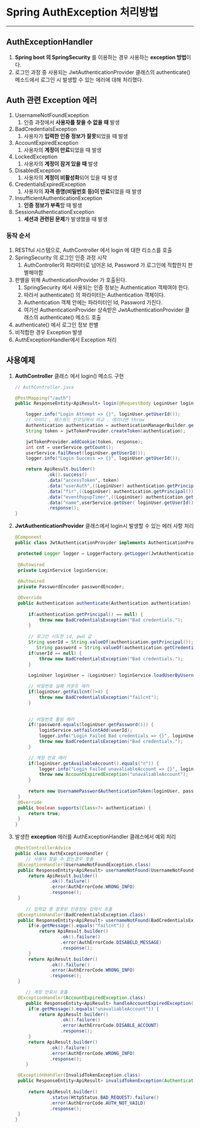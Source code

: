 # Spring AuthException 처리방법

---

>

## AuthExceptionHandler 

1. **Spring boot 의 SpringSecurity** 를 이용하는 경우 사용하는 **exception 방법**이다. 
2. 로그인 과정 중 사용되는 JwtAuthenticationProvider 클래스의 authenticate() 메소드에서 로그인 시 발생할 수 있는 에러에 대해 처리했다. 

## Auth 관련 Exception 에러 

1. UsernameNotFoundException
   1. 인증 과정에서 **사용자를 찾을 수 없을 때** 발생
2. BadCredentialsException
   1. 사용자가 **입력한 인증 정보가 잘못**되었을 때 발생
3. AccountExpiredException
   1. 사용자의 **계정이 만료**되었을 때 발생
4. LockedException
   1. 사용자의 **계정이 잠겨 있을 때** 발생
5. DisabledException
   1. 사용자의 **계정이 비활성화**되어 있을 때 발생
6. CredentialsExpiredException
   1. 사용자의 **자격 증명(비밀번호 등)이 만료**되었을 때 발생
7. InsufficientAuthenticationException
   1. **인증 정보가 부족**할 때 발생
8. SessionAuthenticationException
   1. **세션과 관련된 문제**가 발생했을 때 발생

### 동작 순서

1. RESTful 시스템으로, AuthController 에서 login 에 대한 리소스를 호출
2. SpringSecurity 의 로그인 인증 과정 시작
   1. AuthController의 파라미터로 넘어온 Id, Password 가 로그인에 적합한지 판별해야함 
3. 판별을 위해 AuthenticationProvider 가 호출된다. 
   1. SpringSecurity 에서 사용되는 인증 정보는 Authentication 객체여야 한다. 
   2. 따라서 authenticate() 의 파라미터는 Authentication 객체이다. 
   3. Authentication 객체 안에는 파라미터인 Id, Password 가진다. 
   4. 여기선 AuthenticationProvider 상속받은 JwtAuthenticationProvider 클래스의 authenticate() 메소드 호출 
4. authenticate() 에서 로그인 정보 판별 
5. 비적합한 경우 Exception 발생 
6. AuthExceptionHandler에서 Exception 처리  

## 사용예제

1. **AuthController** 클래스 에서 login() 메소드 구현 

   ```java
   // AuthController.java
   
   @PostMapping("/auth")
   public ResponseEntity<ApiResult> login(@RequestBody LoginUser loginUser, HttpServletRequest request, HttpServletResponse response) throws Exception {
   
       logger.info("Login Attempt => {}", loginUser.getUserId());
       // 아이디 , 패스워드 인코딩해서 비교 . 에러나면 throw
       Authentication authentication = authenticationManagerBuilder.getObject().authenticate(loginUser.toAuthentication()); 
       String token = jwtTokenProvider.createToken(authentication);
   
       jwtTokenProvider.addCookie(token, response);
       int cnt = userService.getCount();
       userService.failReset(loginUser.getUserId());
       logger.info("Login Success => {}", loginUser.getUserId());
   
       return ApiResult.builder()
               .ok().success()
               .data("accessToken", token)
               .data("userAuth",((LoginUser) authentication.getPrincipal()).getUserAuth())
               .data("fir",((LoginUser) authentication.getPrincipal()).getFir() )
               .data("eventPopupTimer",((LoginUser) authentication.getPrincipal()).getEventPopupTimer() )
               .data("name",userService.getUser( loginUser.getUserId()) )
               .response();
   }
   ```

2. **JwtAuthenticationProvider** 클래스에서 login시 발생할 수 있는 에러 사항 처리 

   ```java
   @Component
   public class JwtAuthenticationProvider implements AuthenticationProvider {
   
   	protected Logger logger = LoggerFactory.getLogger(JwtAuthenticationProvider.class);
   	
   	@Autowired
   	private LoginService loginService;
   	
   	@Autowired
   	private PasswordEncoder passwordEncoder;
   
   	@Override
   	public Authentication authenticate(Authentication authentication) throws AuthenticationException {
   				
   		if(authentication.getPrincipal() == null) {
   			throw new BadCredentialsException("Bad credentials.");
   		}
   		
   		// 로그인 시도한 id, pwd 값 
   		String userId = String.valueOf(authentication.getPrincipal()); 
           String password = String.valueOf(authentication.getCredentials());
   		if(userId == null) {
   			throw new BadCredentialsException("Bad credentials.");
   		}
   		
   		LoginUser loginUser = (LoginUser) loginService.loadUserByUsername(userId);
   
   		// 비밀번호 실패 카운트 에러 
   		if(loginUser.getFailcnt()>4) {
   			throw new BadCredentialsException("failcnt");
   		}
   		
   
   		// 비밀번호 틀림 에러 
   		if(!password.equals(loginUser.getPassword())) {
   			loginService.setfailcntAdd(userId);
   			logger.info("Login Failed Bad credentials => {}", loginUser.getUserId());
   			throw new BadCredentialsException("Bad credentials.");
   		}
   
   		// 계정 만료 에러 
   		if(loginUser.getAvailableAccount().equals("n")) {
   			logger.info("Login Failed unavaliableAccount => {}", loginUser.getUserId());
   			throw new AccountExpiredException("unavaliableAccount");
   		}
   		
   		return new UsernamePasswordAuthenticationToken(loginUser, password, loginUser.getAuthorities());
   	}
   	@Override
   	public boolean supports(Class<?> authentication) {
   		return true;
   	}
   }
   ```

3. 발생한 **exception** 에러를 AuthExceptionHandler 클래스에서 예외 처리 

   ```java
   @RestControllerAdvice
   public class AuthExceptionHandler {
       // 사용자 찾을 수 없는경우 호출 
   	@ExceptionHandler(UsernameNotFoundException.class)
   	public ResponseEntity<ApiResult> usernameNotFound(UsernameNotFoundException e) {
   		return ApiResult.builder()
   				.ok().failure()
   				.error(AuthErrorCode.WRONG_INFO)
   				.response();
   	}
   	
       // 입력값 중 잘못된 인증정보 입력시 호출 
   	@ExceptionHandler(BadCredentialsException.class)
   	public ResponseEntity<ApiResult> usernameNotFound(BadCredentialsException e) {
   		if(e.getMessage().equals("failcnt")) {
   			return ApiResult.builder()
   					.ok().failure()
   					.error(AuthErrorCode.DISABELD_MESSAGE)
   					.response();
   		}
   		return ApiResult.builder()
   				.ok().failure()
   				.error(AuthErrorCode.WRONG_INFO)
   				.response();
   	}
   
       // 계정 만료시 호출 
   	@ExceptionHandler(AccountExpiredException.class)
       public ResponseEntity<ApiResult> handleAccountExpiredException(AccountExpiredException e) {
   		if(e.getMessage().equals("unavaliableAccount")) {
   			return ApiResult.builder()
   					.ok().failure()
   					.error(AuthErrorCode.DISABLE_ACCOUNT)
   					.response();
   		}
   		return ApiResult.builder()
   				.ok().failure()
   				.error(AuthErrorCode.WRONG_INFO)
   				.response();
       }
   
   	@ExceptionHandler(InvalidTokenException.class)
   	public ResponseEntity<ApiResult> invalidTokenException(AuthenticationException e) {
   		
   		return ApiResult.builder()
   				.status(HttpStatus.BAD_REQUEST).failure()
   				.error(AuthErrorCode.AUTH_NOT_VAILD)
   				.response();
   	}
   }
   ```

   